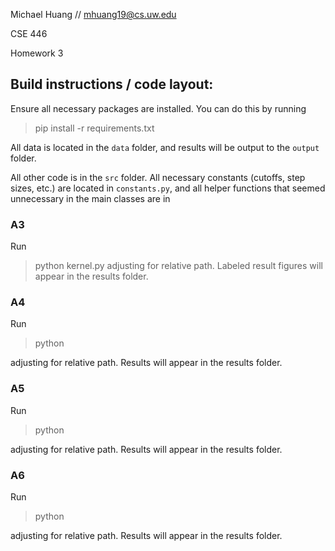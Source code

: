 Michael Huang // mhuang19@cs.uw.edu

CSE 446

Homework 3

## Build instructions / code layout:

Ensure all necessary packages are installed. You can do this by running 
> pip install -r requirements.txt

All data is located in the `data` folder, and results will be output to the `output` folder.

All other code is in the `src` folder.
All necessary constants (cutoffs, step sizes, etc.) are located in `constants.py`, and all helper functions that seemed unnecessary in the main classes are in 

### A3

Run
> python kernel.py 
adjusting for relative path. Labeled result figures will appear in the results folder.

### A4

Run 
> python 

adjusting for relative path. Results will appear in the results folder.

### A5

Run
> python 

adjusting for relative path. Results will appear in the results folder.

### A6

Run
> python 

adjusting for relative path. Results will appear in the results folder.

